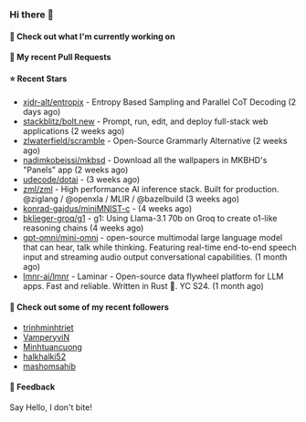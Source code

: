 ### Hi there 👋

#### 👷 Check out what I'm currently working on

#### 🔨 My recent Pull Requests


#### ⭐ Recent Stars

- [xjdr-alt/entropix](https://github.com/xjdr-alt/entropix) - Entropy Based Sampling and Parallel CoT Decoding  (2 days ago)
- [stackblitz/bolt.new](https://github.com/stackblitz/bolt.new) - Prompt, run, edit, and deploy full-stack web applications (2 weeks ago)
- [zlwaterfield/scramble](https://github.com/zlwaterfield/scramble) - Open-Source Grammarly Alternative (2 weeks ago)
- [nadimkobeissi/mkbsd](https://github.com/nadimkobeissi/mkbsd) - Download all the wallpapers in MKBHD&#39;s &#34;Panels&#34; app (2 weeks ago)
- [udecode/dotai](https://github.com/udecode/dotai) -  (3 weeks ago)
- [zml/zml](https://github.com/zml/zml) - High performance AI inference stack. Built for production. @ziglang / @openxla / MLIR / @bazelbuild (3 weeks ago)
- [konrad-gajdus/miniMNIST-c](https://github.com/konrad-gajdus/miniMNIST-c) -  (4 weeks ago)
- [bklieger-groq/g1](https://github.com/bklieger-groq/g1) - g1: Using Llama-3.1 70b on Groq to create o1-like reasoning chains (4 weeks ago)
- [gpt-omni/mini-omni](https://github.com/gpt-omni/mini-omni) - open-source multimodal large language model that can hear, talk while thinking. Featuring real-time end-to-end speech input and streaming audio output conversational capabilities.  (1 month ago)
- [lmnr-ai/lmnr](https://github.com/lmnr-ai/lmnr) - Laminar - Open-source data flywheel platform for LLM apps. Fast and reliable. Written in Rust 🦀. YC S24. (1 month ago)

#### 👯 Check out some of my recent followers

- [trinhminhtriet](https://github.com/trinhminhtriet)
- [VamperyviN](https://github.com/VamperyviN)
- [Minhtuancuong](https://github.com/Minhtuancuong)
- [halkhalki52](https://github.com/halkhalki52)
- [mashomsahib](https://github.com/mashomsahib)

#### 💬 Feedback

Say Hello, I don't bite!